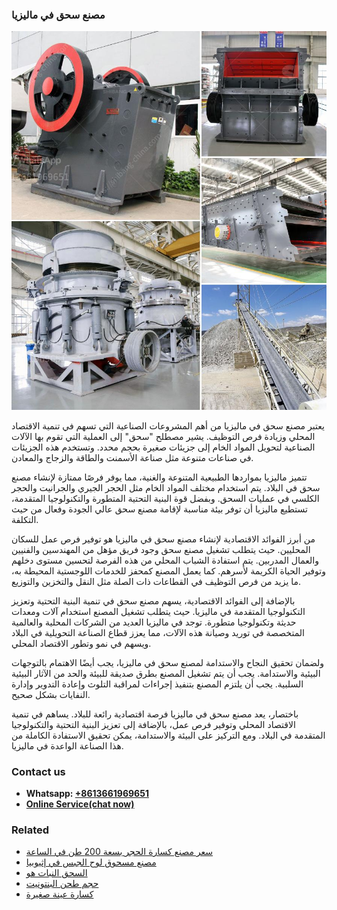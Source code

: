 <h3>مصنع سحق في ماليزيا</h3><img src='1701853594.jpg' alt=''><p>يعتبر مصنع سحق في ماليزيا من أهم المشروعات الصناعية التي تسهم في تنمية الاقتصاد المحلي وزيادة فرص التوظيف. يشير مصطلح "سحق" إلى العملية التي تقوم بها الآلات الصناعية لتحويل المواد الخام إلى جزيئات صغيرة بحجم محدد. وتستخدم هذه الجزيئات في صناعات متنوعة مثل صناعة الأسمنت والطاقة والزجاج والمعادن.</p><p>تتميز ماليزيا بمواردها الطبيعية المتنوعة والغنية، مما يوفر فرصًا ممتازة لإنشاء مصنع سحق في البلاد. يتم استخدام مختلف المواد الخام مثل الحجر الجيري والجرانيت والحجر الكلسي في عمليات السحق. وبفضل قوة البنية التحتية المتطورة والتكنولوجيا المتقدمة، تستطيع ماليزيا أن توفر بيئة مناسبة لإقامة مصنع سحق عالي الجودة وفعال من حيث التكلفة.</p><p>من أبرز الفوائد الاقتصادية لإنشاء مصنع سحق في ماليزيا هو توفير فرص عمل للسكان المحليين. حيث يتطلب تشغيل مصنع سحق وجود فريق مؤهل من المهندسين والفنيين والعمال المدربين. يتم استفادة الشباب المحلي من هذه الفرصة لتحسين مستوى دخلهم وتوفير الحياة الكريمة لأسرهم. كما يعمل المصنع كمحفز للخدمات اللوجستية المحيطة به، ما يزيد من فرص التوظيف في القطاعات ذات الصلة مثل النقل والتخزين والتوزيع.</p><p>بالإضافة إلى الفوائد الاقتصادية، يسهم مصنع سحق في تنمية البنية التحتية وتعزيز التكنولوجيا المتقدمة في ماليزيا. حيث يتطلب تشغيل المصنع استخدام آلات ومعدات حديثة وتكنولوجيا متطورة. توجد في ماليزيا العديد من الشركات المحلية والعالمية المتخصصة في توريد وصيانة هذه الآلات، مما يعزز قطاع الصناعة التحويلية في البلاد ويسهم في نمو وتطور الاقتصاد المحلي.</p><p>ولضمان تحقيق النجاح والاستدامة لمصنع سحق في ماليزيا، يجب أيضًا الاهتمام بالتوجهات البيئية والاستدامة. يجب أن يتم تشغيل المصنع بطرق صديقة للبيئة والحد من الآثار البيئية السلبية. يجب أن يلتزم المصنع بتنفيذ إجراءات لمراقبة التلوث وإعادة التدوير وإدارة النفايات بشكل صحيح.</p><p>باختصار، يعد مصنع سحق في ماليزيا فرصة اقتصادية رائعة للبلاد. يساهم في تنمية الاقتصاد المحلي وتوفير فرص عمل، بالإضافة إلى تعزيز البنية التحتية والتكنولوجيا المتقدمة في البلاد. ومع التركيز على البيئة والاستدامة، يمكن تحقيق الاستفادة الكاملة من هذا الصناعة الواعدة في ماليزيا.</p><h3>Contact us</h3><ul><li><strong>Whatsapp:&nbsp;<a href="https://wa.me/8613661969651">+8613661969651</a></strong></li><li><a href="https://swt.shibang-china.com/?git&amp;zhl&amp;مصنع سحق في ماليزيا"><strong>Online Service(chat now)</strong></a></li></ul><h3>Related</h3><ul><li><a href='سعر مصنع كسارة الحجر بسعة 200 طن في الساعة.md'>سعر مصنع كسارة الحجر بسعة 200 طن في الساعة</a></li><li><a href='مصنع مسحوق لوح الجبس في إثيوبيا.md'>مصنع مسحوق لوح الجبس في إثيوبيا</a></li><li><a href='السحق النبات هو.md'>السحق النبات هو</a></li><li><a href='حجم طحن البنتونيت.md'>حجم طحن البنتونيت</a></li><li><a href='كسارة عينة صغيرة.md'>كسارة عينة صغيرة</a></li></ul>